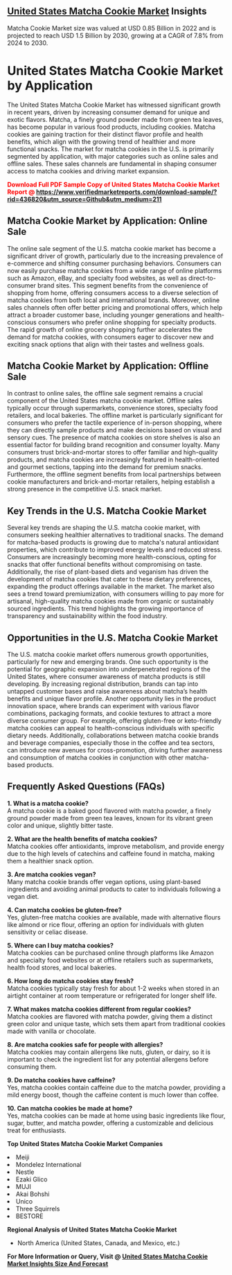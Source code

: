 <h2><a href="https://www.verifiedmarketreports.com/download-sample/?rid=436820&amp;utm_source=Github&amp;utm_medium=211" target="_blank">United States Matcha Cookie Market</a> Insights</h2><p>Matcha Cookie Market size was valued at USD 0.85 Billion in 2022 and is projected to reach USD 1.5 Billion by 2030, growing at a CAGR of 7.8% from 2024 to 2030.</p><p><h1>United States Matcha Cookie Market by Application</h1><p>The United States Matcha Cookie Market has witnessed significant growth in recent years, driven by increasing consumer demand for unique and exotic flavors. Matcha, a finely ground powder made from green tea leaves, has become popular in various food products, including cookies. Matcha cookies are gaining traction for their distinct flavor profile and health benefits, which align with the growing trend of healthier and more functional snacks. The market for matcha cookies in the U.S. is primarily segmented by application, with major categories such as online sales and offline sales. These sales channels are fundamental in shaping consumer access to matcha cookies and driving market expansion.</p><p><strong><p><span class=""><span style="color: #ff0000;"><strong>Download Full PDF Sample Copy of United States Matcha Cookie Market Report</strong> @ </span><a href="https://www.verifiedmarketreports.com/download-sample/?rid=436820&amp;utm_source=Github&amp;utm_medium=211" target="_blank">https://www.verifiedmarketreports.com/download-sample/?rid=436820&amp;utm_source=Github&amp;utm_medium=211</a></span></p></strong></p><h2>Matcha Cookie Market by Application: Online Sale</h2><p>The online sale segment of the U.S. matcha cookie market has become a significant driver of growth, particularly due to the increasing prevalence of e-commerce and shifting consumer purchasing behaviors. Consumers can now easily purchase matcha cookies from a wide range of online platforms such as Amazon, eBay, and specialty food websites, as well as direct-to-consumer brand sites. This segment benefits from the convenience of shopping from home, offering consumers access to a diverse selection of matcha cookies from both local and international brands. Moreover, online sales channels often offer better pricing and promotional offers, which help attract a broader customer base, including younger generations and health-conscious consumers who prefer online shopping for specialty products. The rapid growth of online grocery shopping further accelerates the demand for matcha cookies, with consumers eager to discover new and exciting snack options that align with their tastes and wellness goals.</p><h2>Matcha Cookie Market by Application: Offline Sale</h2><p>In contrast to online sales, the offline sale segment remains a crucial component of the United States matcha cookie market. Offline sales typically occur through supermarkets, convenience stores, specialty food retailers, and local bakeries. The offline market is particularly significant for consumers who prefer the tactile experience of in-person shopping, where they can directly sample products and make decisions based on visual and sensory cues. The presence of matcha cookies on store shelves is also an essential factor for building brand recognition and consumer loyalty. Many consumers trust brick-and-mortar stores to offer familiar and high-quality products, and matcha cookies are increasingly featured in health-oriented and gourmet sections, tapping into the demand for premium snacks. Furthermore, the offline segment benefits from local partnerships between cookie manufacturers and brick-and-mortar retailers, helping establish a strong presence in the competitive U.S. snack market.</p><h2>Key Trends in the U.S. Matcha Cookie Market</h2><p>Several key trends are shaping the U.S. matcha cookie market, with consumers seeking healthier alternatives to traditional snacks. The demand for matcha-based products is growing due to matcha's natural antioxidant properties, which contribute to improved energy levels and reduced stress. Consumers are increasingly becoming more health-conscious, opting for snacks that offer functional benefits without compromising on taste. Additionally, the rise of plant-based diets and veganism has driven the development of matcha cookies that cater to these dietary preferences, expanding the product offerings available in the market. The market also sees a trend toward premiumization, with consumers willing to pay more for artisanal, high-quality matcha cookies made from organic or sustainably sourced ingredients. This trend highlights the growing importance of transparency and sustainability within the food industry.</p><h2>Opportunities in the U.S. Matcha Cookie Market</h2><p>The U.S. matcha cookie market offers numerous growth opportunities, particularly for new and emerging brands. One such opportunity is the potential for geographic expansion into underpenetrated regions of the United States, where consumer awareness of matcha products is still developing. By increasing regional distribution, brands can tap into untapped customer bases and raise awareness about matcha’s health benefits and unique flavor profile. Another opportunity lies in the product innovation space, where brands can experiment with various flavor combinations, packaging formats, and cookie textures to attract a more diverse consumer group. For example, offering gluten-free or keto-friendly matcha cookies can appeal to health-conscious individuals with specific dietary needs. Additionally, collaborations between matcha cookie brands and beverage companies, especially those in the coffee and tea sectors, can introduce new avenues for cross-promotion, driving further awareness and consumption of matcha cookies in conjunction with other matcha-based products.</p><h2>Frequently Asked Questions (FAQs)</h2><p><strong>1. What is a matcha cookie?</strong><br> A matcha cookie is a baked good flavored with matcha powder, a finely ground powder made from green tea leaves, known for its vibrant green color and unique, slightly bitter taste.</p><p><strong>2. What are the health benefits of matcha cookies?</strong><br> Matcha cookies offer antioxidants, improve metabolism, and provide energy due to the high levels of catechins and caffeine found in matcha, making them a healthier snack option.</p><p><strong>3. Are matcha cookies vegan?</strong><br> Many matcha cookie brands offer vegan options, using plant-based ingredients and avoiding animal products to cater to individuals following a vegan diet.</p><p><strong>4. Can matcha cookies be gluten-free?</strong><br> Yes, gluten-free matcha cookies are available, made with alternative flours like almond or rice flour, offering an option for individuals with gluten sensitivity or celiac disease.</p><p><strong>5. Where can I buy matcha cookies?</strong><br> Matcha cookies can be purchased online through platforms like Amazon and specialty food websites or at offline retailers such as supermarkets, health food stores, and local bakeries.</p><p><strong>6. How long do matcha cookies stay fresh?</strong><br> Matcha cookies typically stay fresh for about 1-2 weeks when stored in an airtight container at room temperature or refrigerated for longer shelf life.</p><p><strong>7. What makes matcha cookies different from regular cookies?</strong><br> Matcha cookies are flavored with matcha powder, giving them a distinct green color and unique taste, which sets them apart from traditional cookies made with vanilla or chocolate.</p><p><strong>8. Are matcha cookies safe for people with allergies?</strong><br> Matcha cookies may contain allergens like nuts, gluten, or dairy, so it is important to check the ingredient list for any potential allergens before consuming them.</p><p><strong>9. Do matcha cookies have caffeine?</strong><br> Yes, matcha cookies contain caffeine due to the matcha powder, providing a mild energy boost, though the caffeine content is much lower than coffee.</p><p><strong>10. Can matcha cookies be made at home?</strong><br> Yes, matcha cookies can be made at home using basic ingredients like flour, sugar, butter, and matcha powder, offering a customizable and delicious treat for enthusiasts.</p></p><p><strong>Top United States Matcha Cookie Market Companies</strong></p><div data-test-id=""><p><li>Meiji</li><li> Mondelez International</li><li> Nestle</li><li> Ezaki Glico</li><li> MUJI</li><li> Akai Bohshi</li><li> Unico</li><li> Three Squirrels</li><li> BESTORE</li></p><div><strong>Regional Analysis of&nbsp;United States Matcha Cookie Market</strong></div><ul><li dir="ltr"><p dir="ltr">North America&nbsp;(United States, Canada, and Mexico, etc.)</p></li></ul><p><strong>For More Information or Query, Visit @&nbsp;</strong><strong><a href="https://www.verifiedmarketreports.com/product/matcha-cookie-market/?utm_source=Github&amp;utm_medium=211" target="_blank">United States Matcha Cookie Market Insights Size And Forecast</a></strong></p></div>
